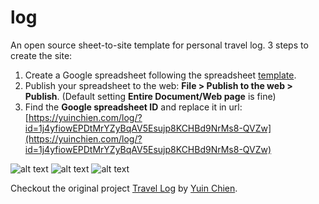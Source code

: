 # log
An open source sheet-to-site template for personal travel log. 3 steps to create the site:

1. Create a Google spreadsheet following the spreadsheet <a href="https://docs.google.com/spreadsheets/d/1j4yfiowEPDtMrYZyBqAV5Esujp8KCHBd9NrMs8-QVZw/edit#gid=0" target="_blank">template<a>.
2. Publish your spreadsheet to the web: **File > Publish to the web > Publish**. (Default setting **Entire Document/Web page** is fine)
3. Find the **Google spreadsheet ID** and replace it in url: [https://yuinchien.com/log/?id=1j4yfiowEPDtMrYZyBqAV5Esujp8KCHBd9NrMs8-QVZw](https://yuinchien.com/log/?id=1j4yfiowEPDtMrYZyBqAV5Esujp8KCHBd9NrMs8-QVZw)

![alt text](https://yuinchien.com/log/screenshots/sheet_url.png "Screenshot")
![alt text](https://yuinchien.com/log/screenshots/site.png "Screenshot")
![alt text](https://yuinchien.com/log/screenshots/sheet.png "Screenshot")

Checkout the original project [Travel Log](https://yuinchien.com/travel-log/) by [Yuin Chien](https://yuinchien.com/).
